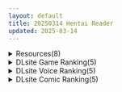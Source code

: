 ```yaml
---
layout: default
title: 20250314 Hentai Reader
updated: 2025-03-14
---
```


<details class='content-parent'>
<summary>
Resources(8)
</summary>
<details class='content-child'>
<summary>
<span class='rss-title'> [P站ID=106903][あやぎ大福] fanbox 合集至25.2[2G] </span> <a class='rss-link' href='https://gmgard.com/gm128808' target='_blank'>&nbsp;</a>
<div class='rss-published'> 🕛 20250313 19:39:06</div>
</summary>
<img src="https://static.gmgard.us/Images/upload/76418140339066967.jpg" /><br /><p>看了一圈好多管人图，还有一部分GIF。这图质感还挺好的</p>
</details>
<details class='content-child'>
<summary>
<span class='rss-title'> [官中][RJ01042589][H.Dragon.Games] 砂漠王国と奴○狩り </span> <a class='rss-link' href='https://gmgard.com/gm128799' target='_blank'>&nbsp;</a>
<div class='rss-published'> 🕛 20250313 15:06:52</div>
</summary>
<img src="https://static.gmgard.us/Images/upload/19964131124303063.jpg" /><br /><p>故事：
因过度自慰而丧命的主角，被自称“自慰神”的存在召唤到了异世界。作为转生的代价，自慰神命令主角进行一项调查。
——在沙漠王国，人们突然停止了自慰。
在自慰神的帮助下，主角作为“调查员”开始了他的调查，并将监狱作为自己的据点……</p>
</details>
<details class='content-child'>
<summary>
<span class='rss-title'> [无RJ号][サイクロン (和泉、冷泉)] 紊亂之時(1-3官中无修) +みだれうち(4-5有修正)合集 </span> <a class='rss-link' href='https://gmgard.com/gm128800' target='_blank'>&nbsp;</a>
<div class='rss-published'> 🕛 20250313 15:06:48</div>
</summary>
<img src="https://static.gmgard.us/Images/upload/71376131523364813.jpg" /><br /><p>如图，紊亂之時1-3为台版官中无修（3其实还是小修了下），みだれうち4-5因为还没有官中所以还是有修正的，我直接把他们整合在了一起，希望大家蛇的痛快。</p>
</details>
<details class='content-child'>
<summary>
<span class='rss-title'> [RJ278233][七道一味]Bewitched! ~レムリアの魔女達~(Bewitched~雷姆利亚的魔女们 精翻汉化版)[1.2G][PC+安卓] </span> <a class='rss-link' href='https://gmgard.com/gm128801' target='_blank'>&nbsp;</a>
<div class='rss-published'> 🕛 20250313 15:04:30</div>
</summary>
<img src="https://static.gmgard.us/Images/upload/11014131512208034.jpg" /><br /><p>入正：点击入正</p>
</details>
<details class='content-child'>
<summary>
<span class='rss-title'> [P站ID=4357504][Sora 72 Iro /そらなにいろ] fanbox 合集至25.2[800M] </span> <a class='rss-link' href='https://gmgard.com/gm128804' target='_blank'>&nbsp;</a>
<div class='rss-published'> 🕛 20250313 13:24:18</div>
</summary>
<img src="https://static.gmgard.us/Images/upload/23333132124177005.jpg" /><br /><p>很喜欢群友的一句话：大就是好大就是正义
就是拆分有点少，如果再多点直接冲上天了要</p>
</details>
<details class='content-child'>
<summary>
<span class='rss-title'> [兔司姬漢化組/白杨汉化组等][無糖紅茶]画师系列22本汉化合集[800M] </span> <a class='rss-link' href='https://gmgard.com/gm128802' target='_blank'>&nbsp;</a>
<div class='rss-published'> 🕛 20250313 12:27:25</div>
</summary>
<img src="https://static.gmgard.us/Images/upload/29611132027250655.jpg" /><br /><p>老师从开画追到现在，就好着口剧情，这就是台南版本的无糖口味吗~</p>
</details>
<details class='content-child'>
<summary>
<span class='rss-title'> 【R3608】[无修正][安卓][电脑][つっきーのお茶会] 祟りの月 ～凌辱ホラーゲーム～ / 邪祟之月 ~被囚禁在幽冥之馆的少女~ 官方中文版 </span> <a class='rss-link' href='https://blog.reimu.net/archives/108388' target='_blank'>&nbsp;</a>
<div class='rss-published'> 🕛 20250313 08:00:50</div>
</summary>
上周发了太多巨乳资源，今天继续发些贫乳萝莉来中和下，这次带来的是【R3347】梦狱之国的爱丽丝社团的新作，也是 &#8230; <a class="more-link" href="https://blog.reimu.net/archives/108388">继续阅读<span class="screen-reader-text">【R3608】[无修正][安卓][电脑][つっきーのお茶会] 祟りの月 ～凌辱ホラーゲーム～ / 邪祟之月 ~被囚禁在幽冥之馆的少女~ 官方中文版</span></a>
</details>
<details class='content-child'>
<summary>
<span class='rss-title'> 【S4750】[美遊] 2×4 ひとつ屋根の下で 日文版+AI翻译版 </span> <a class='rss-link' href='https://blog.reimu.net/archives/108436' target='_blank'>&nbsp;</a>
<div class='rss-published'> 🕛 20250313 05:00:03</div>
</summary>
继续美游的老东西，话说牛奶投没投过这玩意来着？株式会社美游于2004年10月10日发售的ADV游戏，后来又在2 &#8230; <a class="more-link" href="https://blog.reimu.net/archives/108436">继续阅读<span class="screen-reader-text">【S4750】[美遊] 2&#215;4 ひとつ屋根の下で 日文版+AI翻译版</span></a>
</details>

</details>
<details class='content-parent'>
<summary>
DLsite Game Ranking(5)
</summary>
<details class='content-child'>
<summary>
<span class='rss-title'> PINK LIGHT 淫辱エロトラップダンジョン [馬師村] </span> <a class='rss-link' href='https://www.dlsite.com/maniax/work/=/product_id/RJ01267758.html' target='_blank'>&nbsp;</a>
<div class='rss-published'> 🕛 20250314 13:16:12</div>
</summary>
<img src ="http://img.dlsite.jp/modpub/images2/work/doujin/RJ01268000/RJ01267758_img_main.jpg"/><br/>ダンジョンに潜むエロトラップをかいくぐり(ひっかかり)ながら敵を倒せ!エロトラップアクション!
</details>
<details class='content-child'>
<summary>
<span class='rss-title'> 【中日文】沙漠王国与奴隶猎手 [H.Dragon.Games] </span> <a class='rss-link' href='https://www.dlsite.com/maniax/work/=/product_id/RJ01042589.html' target='_blank'>&nbsp;</a>
<div class='rss-published'> 🕛 20250314 13:16:12</div>
</summary>
<img src ="http://img.dlsite.jp/modpub/images2/work/doujin/RJ01043000/RJ01042589_img_main.jpg"/><br/>None
</details>
<details class='content-child'>
<summary>
<span class='rss-title'> 二人の最初で、最後の冒険 [サークルひがに] </span> <a class='rss-link' href='https://www.dlsite.com/maniax/work/=/product_id/RJ01314329.html' target='_blank'>&nbsp;</a>
<div class='rss-published'> 🕛 20250314 13:16:12</div>
</summary>
<img src ="http://img.dlsite.jp/modpub/images2/work/doujin/RJ01315000/RJ01314329_img_main.jpg"/><br/>冒険者志望の主人公「カイル」と、魔法使いの少女「マナ」は幼い頃から同じ村で育った幼馴染。二人で一緒に世界を冒険する・・・そんな幼い頃の夢を叶えるべく、カイルは毎日修行の日々を送っていた。 そんなある日、村に立ち寄った冒険者「シャルル」との出会いが二人を村の外へと連れ出して・・・。二人の最初の、そして最後になる冒険が始まった。
</details>
<details class='content-child'>
<summary>
<span class='rss-title'> 【中英日韩】妻子是自愿NTR 纯爱？复仇？ [azucat] </span> <a class='rss-link' href='https://www.dlsite.com/maniax/work/=/product_id/RJ01323899.html' target='_blank'>&nbsp;</a>
<div class='rss-published'> 🕛 20250314 13:16:12</div>
</summary>
<img src ="http://img.dlsite.jp/modpub/images2/work/doujin/RJ01324000/RJ01323899_img_main.jpg"/><br/>通过各种事件和迷你游戏来提高好感度和淫乱度，来勾引人妻和女警吧。故事分为纯爱路线和复仇路线。
</details>
<details class='content-child'>
<summary>
<span class='rss-title'> 爆乳魔戦士マコト&ハルカ エロ固有空間を打開せよ！ [K&Gの同人] </span> <a class='rss-link' href='https://www.dlsite.com/maniax/work/=/product_id/RJ01355475.html' target='_blank'>&nbsp;</a>
<div class='rss-published'> 🕛 20250314 13:16:12</div>
</summary>
<img src ="http://img.dlsite.jp/modpub/images2/work/doujin/RJ01356000/RJ01355475_img_main.jpg"/><br/>戦闘エロイベントに特化したターン制エロRPG！
</details>

</details>
<details class='content-parent'>
<summary>
DLsite Voice Ranking(5)
</summary>
<details class='content-child'>
<summary>
<span class='rss-title'> ✅3/23まで限定特典付き✅【ルート分岐あり】貴方を大好きなKカップ爆乳グラドル有名コスプレイヤーの純愛誘惑で逆NTRオフパコ交尾する音声【優越感煽り×心情代弁】 [おいしいおこめ] </span> <a class='rss-link' href='https://www.dlsite.com/maniax/work/=/product_id/RJ01348431.html' target='_blank'>&nbsp;</a>
<div class='rss-published'> 🕛 20250314 13:16:14</div>
</summary>
<img src ="http://img.dlsite.jp/modpub/images2/work/doujin/RJ01349000/RJ01348431_img_main.jpg"/><br/>ブル◯アーカイブの十◯夜ノノミのコスプレをしたKカップのグラドルレイヤー(CV:御子柴泉)が大好きなあなた(先生)を幸せにするべく逆NTRする純愛男性受け音声最新作!今作は我慢成功or失敗でルート分岐あり!主なシチュ:バストサイズ申告/囁きたっぷり/手コキ/耳舐め/「イケ」命令/淫語責め/心情代弁/フェラチオ/口内射精/筆下ろし/騎乗位/逆レ○プ/中出し/逆NTR/乳首責め/パイズリ/乳内射精/好き連呼/カウントダウン【KU100】
</details>
<details class='content-child'>
<summary>
<span class='rss-title'> 【抜き特化】巨乳美人の射精師さんは会社でムラムラしたら抜いてくれます。～甘やかし耳舐め手コキと事務的全肯定ささやき～ [いちのや] </span> <a class='rss-link' href='https://www.dlsite.com/maniax/work/=/product_id/RJ01352560.html' target='_blank'>&nbsp;</a>
<div class='rss-published'> 🕛 20250314 13:16:14</div>
</summary>
<img src ="http://img.dlsite.jp/modpub/images2/work/doujin/RJ01353000/RJ01352560_img_main.jpg"/><br/>全トラック射精ありの抜き特化作品! 寝る前にサクッと抜くもよし、手コキ、足コキ、乳首責め、赤ちゃんプレイ……性癖や気分に合わせてじっくり抜くのもよし!  いろんなプレイが詰まっているので、毎回新鮮な気持ちで射精室を利用できます♪ CV:一之瀬りと
</details>
<details class='content-child'>
<summary>
<span class='rss-title'> 【全編段階別オホ声X壁越し】正義のヒロイン陥落 [バイコーンの森] </span> <a class='rss-link' href='https://www.dlsite.com/maniax/work/=/product_id/RJ01342376.html' target='_blank'>&nbsp;</a>
<div class='rss-published'> 🕛 20250314 13:16:14</div>
</summary>
<img src ="http://img.dlsite.jp/modpub/images2/work/doujin/RJ01343000/RJ01342376_img_main.jpg"/><br/>あなたが好きな正義のヒロイン二人の陥落NTRもの!!全編段階別オホ声!ただひたすらオホるヒロインたちの結末を見守ることしかできない…
</details>
<details class='content-child'>
<summary>
<span class='rss-title'> 【3/18まで 早期限定8大特典】【ヒーラー&戦士×状態異常(魅了)】～状態異常が治りませんっ!～ナマイキ爆乳ヒーラー&戦士と朝までハメまくるハラマセクエスト♪ [にぎりうさぎ] </span> <a class='rss-link' href='https://www.dlsite.com/maniax/work/=/product_id/RJ01320649.html' target='_blank'>&nbsp;</a>
<div class='rss-published'> 🕛 20250314 13:16:14</div>
</summary>
<img src ="http://img.dlsite.jp/modpub/images2/work/doujin/RJ01321000/RJ01320649_img_main.jpg"/><br/>状態異常『魅了』が治らないまま宿に泊まることになった3人。ムラムラとイライラで発情しきった2人は……
</details>
<details class='content-child'>
<summary>
<span class='rss-title'> ✅3/17まで限定7特典!✅巨乳先輩OLがチンカス汚ちんぽに媚び媚びご奉仕してくれる新入社員研修♡【KU100】 [ホロクサミドリ] </span> <a class='rss-link' href='https://www.dlsite.com/maniax/work/=/product_id/RJ01349189.html' target='_blank'>&nbsp;</a>
<div class='rss-published'> 🕛 20250314 13:16:14</div>
</summary>
<img src ="http://img.dlsite.jp/modpub/images2/work/doujin/RJ01350000/RJ01349189_img_main.jpg"/><br/>【KU100】CV柚木つばめ様/大山チロル様 2人のお姉さんOLがチンカス汚ちんぽにご奉仕してくれるお話です。 W耳舐め手コキ/耳元解説/チン皮剥き/チン嗅ぎ/チンカスお掃除フェラ/口内射精/処女セックス/ファーストキス/キスハメ/オホ声連発/素股痴○/唾液交換/ストッキング素股/処女アナルセックス/夫婦の寝室で不倫セックス/ダブルパイズリ/ザーメン奪い合いレズキス/Wハメ媚び求愛ケツ振りダンス/人妻に托卵中出しアクメetc…
</details>

</details>
<details class='content-parent'>
<summary>
DLsite Comic Ranking(5)
</summary>
<details class='content-child'>
<summary>
<span class='rss-title'> 距離感がバグってる義妹が一生イチャラブしてくる [聖華快楽書店] </span> <a class='rss-link' href='https://www.dlsite.com/maniax/work/=/product_id/RJ01291565.html' target='_blank'>&nbsp;</a>
<div class='rss-published'> 🕛 20250314 13:16:16</div>
</summary>
<img src ="http://img.dlsite.jp/modpub/images2/work/doujin/RJ01292000/RJ01291565_img_main.jpg"/><br/>巨乳でダウナーな義妹が義兄にひたすらイチャラブしてくる話
</details>
<details class='content-child'>
<summary>
<span class='rss-title'> 真恋先輩に喰べられる。～小さくてデッカい甘サド先輩に堕とされるまで～ [咲田書店] </span> <a class='rss-link' href='https://www.dlsite.com/maniax/work/=/product_id/RJ01349725.html' target='_blank'>&nbsp;</a>
<div class='rss-published'> 🕛 20250314 13:16:16</div>
</summary>
<img src ="http://img.dlsite.jp/modpub/images2/work/doujin/RJ01350000/RJ01349725_img_main.jpg"/><br/>無愛想だと思っていた低身長隠れ巨乳の先輩に溺愛されてめちゃくちゃにされちゃう漫画 本文43P
</details>
<details class='content-child'>
<summary>
<span class='rss-title'> 勇者と姫とお母様!? [ie研究室] </span> <a class='rss-link' href='https://www.dlsite.com/maniax/work/=/product_id/RJ01298148.html' target='_blank'>&nbsp;</a>
<div class='rss-published'> 🕛 20250314 13:16:16</div>
</summary>
<img src ="http://img.dlsite.jp/modpub/images2/work/doujin/RJ01299000/RJ01298148_img_main.jpg"/><br/>魔王討伐の帰路、姫の命を救った勇者。お礼は姫との婚姻と…"お母様との夜伽"!?
</details>
<details class='content-child'>
<summary>
<span class='rss-title'> ある大雪の冷たい夜僕の家の布団の中でバイト先の女の子達が内緒で密着あたためえっちしてくれた。 [ひやしまくら] </span> <a class='rss-link' href='https://www.dlsite.com/maniax/work/=/product_id/RJ01323534.html' target='_blank'>&nbsp;</a>
<div class='rss-published'> 🕛 20250314 13:16:16</div>
</summary>
<img src ="http://img.dlsite.jp/modpub/images2/work/doujin/RJ01324000/RJ01323534_img_main.jpg"/><br/>「もっと温かいところ、探していいっすよ・・・」
</details>
<details class='content-child'>
<summary>
<span class='rss-title'> 人格排泄!JK鬼アクメ [JKぱすた] </span> <a class='rss-link' href='https://www.dlsite.com/maniax/work/=/product_id/RJ01344111.html' target='_blank'>&nbsp;</a>
<div class='rss-published'> 🕛 20250314 13:16:16</div>
</summary>
<img src ="http://img.dlsite.jp/modpub/images2/work/doujin/RJ01345000/RJ01344111_img_main.jpg"/><br/>ヒロインの桜木美雪は、ある日突然連れ去られ、薬で人格排泄させられた挙句、従順な肉奴○になるまで何度も強○絶頂をさせられてしまう。
</details>

</details>
